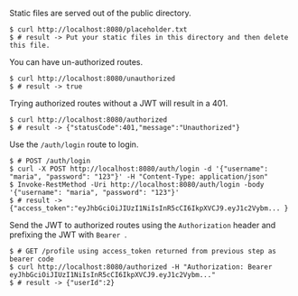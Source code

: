 Static files are served out of the public directory.

```
$ curl http://localhost:8080/placeholder.txt
$ # result -> Put your static files in this directory and then delete this file.
```

You can have un-authorized routes.

```
$ curl http://localhost:8080/unauthorized
$ # result -> true
```

Trying authorized routes without a JWT will result in a 401.

```
$ curl http://localhost:8080/authorized
$ # result -> {"statusCode":401,"message":"Unauthorized"}                                 
```

Use the `/auth/login` route to login.

```
$ # POST /auth/login
$ curl -X POST http://localhost:8080/auth/login -d '{"username": "maria", "password": "123"}' -H "Content-Type: application/json"
$ Invoke-RestMethod -Uri http://localhost:8080/auth/login -body '{"username": "maria", "password": "123"}'
$ # result -> {"access_token":"eyJhbGciOiJIUzI1NiIsInR5cCI6IkpXVCJ9.eyJ1c2Vybm... }
```

Send the JWT to authorized routes using the `Authorization` header and prefixing the JWT with `Bearer `.

```
$ # GET /profile using access_token returned from previous step as bearer code
$ curl http://localhost:8080/authorized -H "Authorization: Bearer eyJhbGciOiJIUzI1NiIsInR5cCI6IkpXVCJ9.eyJ1c2Vybm..."
$ # result -> {"userId":2}
```
